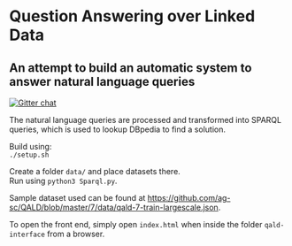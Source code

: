 # Question Answering over Linked Data

## An attempt to build an automatic system to answer natural language queries

[![Gitter chat](https://badges.gitter.im/gitterHQ/gitter.png)](https://gitter.im/QALD/Lobby#)

The natural language queries are processed and transformed into SPARQL queries, which is used to lookup DBpedia to find a solution.

Build using:  
`./setup.sh`

Create a folder `data/` and place datasets there.  
Run using `python3 Sparql.py`.

Sample dataset used can be found at https://github.com/ag-sc/QALD/blob/master/7/data/qald-7-train-largescale.json.

To open the front end, simply open `index.html` when inside the folder `qald-interface` from a browser.
